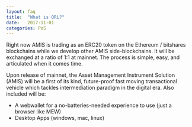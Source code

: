 ```yaml
---
layout: faq
title:  "What is QRL?"
date:   2017-11-01
categories: PoS
---
```

Right now AMIS is trading as an ERC20 token on the Ethereum / bitshares blockchains while we develop other AMIS side-blockchains. It will be exchanged at a ratio of 1:1 at mainnet. The process is simple, easy, and articulated when it comes time.

Upon release of mainnet, the Asset Management Instrument Solution (AMIS) will be a first of its kind, future-proof fast moving transactional vehicle which tackles intermediation paradigm in the digital era. Also included will be:

- A webwallet for a no-batteries-needed experience to use (just a browser like MEW)
- Desktop Apps (windows, mac, linux)

